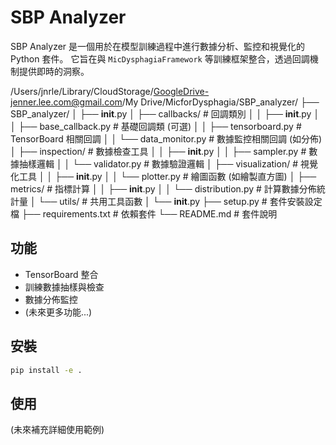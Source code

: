 # SBP Analyzer

SBP Analyzer 是一個用於在模型訓練過程中進行數據分析、監控和視覺化的 Python 套件。
它旨在與 `MicDysphagiaFramework` 等訓練框架整合，透過回調機制提供即時的洞察。

/Users/jnrle/Library/CloudStorage/GoogleDrive-jenner.lee.com@gmail.com/My Drive/MicforDysphagia/SBP_analyzer/
├── SBP_analyzer/
│   ├── __init__.py
│   ├── callbacks/            # 回調類別
│   │   ├── __init__.py
│   │   ├── base_callback.py  # 基礎回調類 (可選)
│   │   ├── tensorboard.py    # TensorBoard 相關回調
│   │   └── data_monitor.py   # 數據監控相關回調 (如分佈)
│   ├── inspection/           # 數據檢查工具
│   │   ├── __init__.py
│   │   ├── sampler.py        # 數據抽樣邏輯
│   │   └── validator.py      # 數據驗證邏輯
│   ├── visualization/        # 視覺化工具
│   │   ├── __init__.py
│   │   └── plotter.py        # 繪圖函數 (如繪製直方圖)
│   ├── metrics/              # 指標計算
│   │   ├── __init__.py
│   │   └── distribution.py   # 計算數據分佈統計量
│   └── utils/                # 共用工具函數
│       └── __init__.py
├── setup.py                  # 套件安裝設定檔
├── requirements.txt          # 依賴套件
└── README.md                 # 套件說明

## 功能

* TensorBoard 整合
* 訓練數據抽樣與檢查
* 數據分佈監控
* (未來更多功能...)

## 安裝

```bash
pip install -e .
```

## 使用

(未來補充詳細使用範例)
